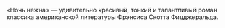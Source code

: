 <!--2016-12-24 17:26:17-->
«Ночь нежна» — удивительно красивый, тонкий и талантливый роман классика американской литературы Фрэнсиса Скотта Фицджеральда.